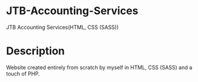 # JTB-Accounting-Services
JTB Accounting Services(HTML, CSS (SASS))



# Description



Website created entirely from scratch by myself in HTML, CSS (SASS) and a touch of PHP.
